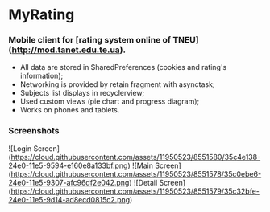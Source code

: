 # MyRating
### Mobile client for [rating system online of TNEU] (http://mod.tanet.edu.te.ua). 
- All data are stored in SharedPreferences (cookies and rating's information);
- Networking is provided by retain fragment with asynctask;
- Subjects list displays in recyclerview;
- Used custom views (pie chart and progress diagram);
- Works on phones and tablets.

### Screenshots
![Login Screen] (https://cloud.githubusercontent.com/assets/11950523/8551580/35c4e138-24e0-11e5-9594-e160e8a133bf.png)
![Main Screen] (https://cloud.githubusercontent.com/assets/11950523/8551578/35c0ebe6-24e0-11e5-9307-afc96df2e042.png)
![Detail Screen] (https://cloud.githubusercontent.com/assets/11950523/8551579/35c32bfe-24e0-11e5-9d14-ad8ecd0815c2.png)
